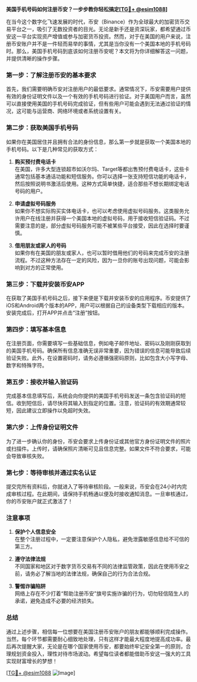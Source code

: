 **美国手机号码如何注册币安？一步步教你轻松搞定[[TG💪+ @esim1088](https://t.me/s/esim1088)]**

在当今这个数字化飞速发展的时代，币安（Binance）作为全球最大的加密货币交易平台之一，吸引了无数投资者的目光。无论是新手还是资深玩家，都希望通过币安这一平台实现资产增值或参与加密货币投资。然而，对于在美国的用户来说，注册币安账户并不是一件轻而易举的事情，尤其是当你没有一个美国本地的手机号码时。那么，美国手机号码到底该如何注册币安呢？本文将为你详细解答这一问题，并提供清晰的操作步骤。

### 第一步：了解注册币安的基本要求

首先，我们需要明确币安对注册用户的最低要求。通常情况下，币安需要用户提供有效的身份证明文件以及一个有效的手机号码进行验证。对于美国用户而言，虽然可以直接使用美国的手机号码完成验证，但有些用户可能会遇到无法通过验证的情况，这可能与运营商、网络环境或者系统设置有关。

### 第二步：获取美国手机号码

如果你在美国居住并且拥有合法的身份信息，那么第一步就是获取一个美国本地的手机号码。以下是几种常见的获取方式：

1. **购买预付费电话卡**  
   在美国，许多大型连锁超市如沃尔玛、Target等都出售预付费电话卡，这些卡通常包括基本通话功能和短信服务。你可以选择一张支持短信功能的电话卡，然后按照说明书激活后使用。这种方式简单快捷，适合那些不想长期绑定电话号码的用户。

2. **申请虚拟号码服务**  
   如果你不想实际购买实体电话卡，也可以考虑使用虚拟号码服务。这类服务允许用户在线注册并获得一个美国本地的虚拟号码，用于接收短信验证码。不过需要注意的是，部分虚拟号码服务可能不被某些平台接受，因此在选择时要谨慎。

3. **借用朋友或家人的号码**  
   如果你有在美国的朋友或家人，也可以暂时借用他们的号码来完成币安的注册流程。不过这种方法存在一定的风险，因为一旦你的账号出现问题，可能会影响到对方的正常使用。

### 第三步：下载并安装币安APP

在获取了美国手机号码之后，接下来便是下载并安装币安的应用程序。币安提供了iOS和Android两个版本的APP，用户可以根据自己的设备类型下载相应的版本。安装完成后，打开APP并点击“注册”按钮。

### 第四步：填写基本信息

在注册页面，你需要填写一些基础信息，例如电子邮件地址、密码以及刚刚获取到的美国手机号码。确保所有信息准确无误非常重要，因为错误的信息可能导致后续验证失败。此外，在设置密码时，请务必遵循强密码原则，比如包含大小写字母、数字和特殊字符。

### 第五步：接收并输入验证码

完成基本信息填写后，系统会向你提供的美国手机号码发送一条包含验证码的短信。收到短信后，请尽快将其输入到指定的位置。注意，验证码的有效期通常较短，因此建议立即操作以免超时失效。

### 第六步：上传身份证明文件

为了进一步确认你的身份，币安会要求上传身份证或其他官方身份证明文件的照片或扫描件。上传时，请确保照片清晰可见且信息完整。如果文件不符合要求，可能会导致审核失败。

### 第七步：等待审核并通过实名认证

提交完所有资料后，你就进入了等待审核阶段。一般来说，币安会在24小时内完成审核过程。在此期间，请保持手机畅通以便及时接收通知消息。一旦审核通过，你的币安账户就正式激活了！

### 注意事项

1. **保护个人信息安全**  
   在整个注册过程中，一定要注意保护个人隐私，避免泄露敏感信息给不可信的第三方。

2. **遵守法律法规**  
   不同国家和地区对于数字货币交易有不同的法律监管政策，因此在使用币安之前，请务必了解当地的法律法规，确保自己的行为合法合规。

3. **警惕诈骗陷阱**  
   网络上存在不少打着“帮助注册币安”旗号实施诈骗的行为，切勿轻信陌生人的承诺，避免造成不必要的经济损失。

### 总结

通过上述步骤，相信每一位想要在美国注册币安账户的朋友都能够顺利完成操作。当然，每个环节都需要耐心细致地处理，只有这样才能最大程度地提高成功率。最后再次提醒大家，无论是在哪个国家使用币安，都要始终牢记安全第一的原则，合理规划资金投入，理性对待市场波动。希望每位读者都能借助币安这一强大的工具实现财富增长的梦想！

[[TG💪+ @esim1088](https://t.me/s/esim1088) ![Image](https://i.postimg.cc/4NQfJmqS/Snipaste-2025-05-13-00-14-12.png)]